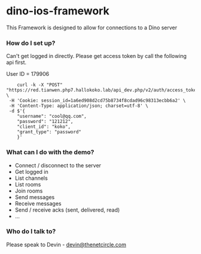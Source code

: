 # dino-ios-framework #

This Framework is designed to allow for connections to a Dino server

### How do I set up? ###
Can't get logged in directly. Please get access token by call the following api first.

User ID = 179906 

        curl -k -X "POST" "https://red.tianwen.php7.hallokoko.lab/api_dev.php/v2/auth/access_token.json" \
     -H 'Cookie: session_id=1a6ed908d2cd75b8734f8cdad96c98313ecbb6a2' \
     -H 'Content-Type: application/json; charset=utf-8' \
     -d $'{
        "username": "cool@qq.com",
        "password": "121212",
        "client_id": "koko",
        "grant_type": "password"
        }'

### What can I do with the demo? ###
* Connect / disconnect to the server
* Get logged in
* List channels
* List rooms
* Join rooms
* Send messages
* Receive messages
* Send / receive acks (sent, delivered, read)
* ...


### Who do I talk to? ###

Please speak to Devin - devin@thenetcircle.com
